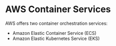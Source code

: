 # AWS Container Services

AWS offers two container orchestration services: 
- Amazon Elastic Container Service (ECS)
- Amazon Elastic Kubernetes Service (EKS)

